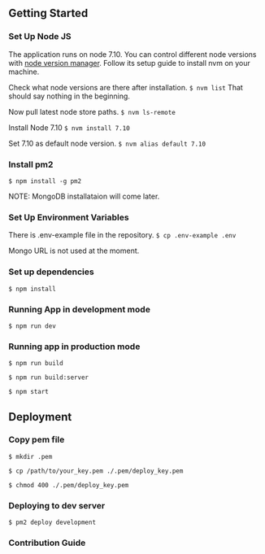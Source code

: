 ## Getting Started

### Set Up Node JS
The application runs on node 7.10. You can control different node versions with [node version manager](https://github.com/creationix/nvm).
Follow its setup guide to install nvm on your machine.

Check what node versions are there after installation.
`$ nvm list`
That should say nothing in the beginning.

Now pull latest node store paths.
`$ nvm ls-remote`

Install Node 7.10
`$ nvm install 7.10`

Set 7.10 as default node version.
`$ nvm alias default 7.10`

### Install pm2
`$ npm install -g pm2`

NOTE:
MongoDB installataion will come later.

### Set Up Environment Variables

There is .env-example file in the repository.
`$ cp .env-example .env`

Mongo URL is not used at the moment.

### Set up dependencies
`$ npm install`

### Running App in development mode
`$ npm run dev`

### Running app in production mode

`$ npm run build`

`$ npm run build:server`

`$ npm start`

## Deployment

### Copy pem file
`$ mkdir .pem`

`$ cp /path/to/your_key.pem ./.pem/deploy_key.pem`

`$ chmod 400 ./.pem/deploy_key.pem`

### Deploying to dev server
`$ pm2 deploy development`

### Contribution Guide
